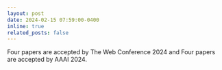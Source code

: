 ```yaml
---
layout: post
date: 2024-02-15 07:59:00-0400
inline: true
related_posts: false
---
```



Four papers are accepted by The Web Conference 2024 and Four papers are accepted by AAAI 2024.
